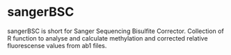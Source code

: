 # sangerBSC
sangerBSC is short for Sanger Sequencing Bisulfite Corrector. Collection of R function to analyse and calculate methylation and corrected relative fluorescense values from ab1 files. 
